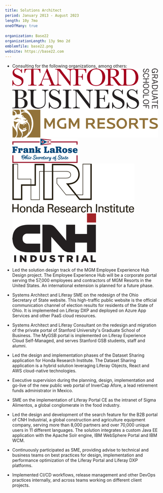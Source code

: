 ```yaml
---
title: Solutions Architect
period: January 2013 - August 2023
length: 10y 7mo
oneOfMany: true

organization: Base22
organizationLength: 13y 9mo 2d
emblemfile: base22.png
website: https://base22.com
---
```

* Consulting for the following organizations, among others:  
  ![Stanford Graduate School of Business](assets/160/stanfordgsb.png#small-emblem "Stanford Graduate School of Business")
  ![MGM Resorts](assets/160/mgmresorts.png#small-emblem "MGM Resorts")
  ![Ohio Secretary of State](assets/160/ohsos.png#small-emblem "Ohio Secretary of State")
  ![Honda Research Institute](assets/160/hri.png#small-emblem "Honda Research Institute")
  ![CNH Industrial](assets/160/cnhi.png#small-emblem "CNH Industrial")

* Led the solution design track of the MGM Employee Experience Hub Design project. The Employee Experience Hub will be a corporate portal serving the 57,000 employees and contractors of MGM Resorts in the United States. An international extension is planned for a future phase.

* Systems Architect and Liferay SME on the redesign of the Ohio Secretary of State website. This high-traffic public website is the official communication channel of election results for residents of the State of Ohio. It is implemented on Liferay DXP and deployed on Azure App Services and other PaaS cloud resources.

* Systems Architect and Liferay Consultant on the redesign and migration of the private portal of Stanford University's Graduate School of Business. The MyGSB portal is implemented on Liferay Experience Cloud Self-Managed, and serves Stanford GSB students, staff and alumni.

* Led the design and implementation phases of the Dataset Sharing application for Honda Research Institute. The Dataset Sharing application is a hybrid solution leveraging Liferay Objects, React and AWS cloud-native technologies.

* Executive supervision during the planning, design, implementation and go-live of the new public web portal of InverCap Afore, a lead retirement funds administrator in Mexico.

* SME on the implementation of Liferay Portal CE as the intranet of Sigma Alimentos, a global conglomerate in the food industry.

* Led the design and development of the search feature for the B2B portal of CNH Industrial, a global construction and agriculture equipment company, serving more than 8,000 partners and over 70,000 unique users in 11 different languages. The solution integrates a custom Java EE application with the Apache Solr engine, IBM WebSphere Portal and IBM WCM.

<div class="page-break"></div>

* Continuously participated as SME, providing advise to technical and business teams on best practices for design, implementation and performance optimization of the Liferay Portal and Liferay DXP platforms.

* Implemented CI/CD workflows, release management and other DevOps practices internally, and across teams working on different client projects.